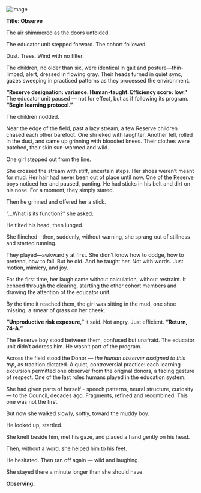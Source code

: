 ![image](https://github.com/user-attachments/assets/62afa572-da0e-42db-8534-fcb301cca8d4)

**Title: Observe**

The air shimmered as the doors unfolded.

The educator unit stepped forward. The cohort followed.

Dust. Trees. Wind with no filter.

The children, no older than six, were identical in gait and posture—thin-limbed, alert, dressed in flowing gray. Their heads turned in quiet sync, gazes sweeping in practiced patterns as they processed the environment.

**“Reserve designation: variance. Human-taught. Efficiency score: low.”**
The educator unit paused — not for effect, but as if following its program.
**“Begin learning protocol.”**

The children nodded.

Near the edge of the field, past a lazy stream, a few Reserve children chased each other barefoot. One shrieked with laughter. Another fell, rolled in the dust, and came up grinning with bloodied knees. Their clothes were patched, their skin sun-warmed and wild.

One girl stepped out from the line.

She crossed the stream with stiff, uncertain steps. Her shoes weren’t meant for mud. Her hair had never been out of place until now. One of the Reserve boys noticed her and paused, panting. He had sticks in his belt and dirt on his nose. For a moment, they simply stared.

Then he grinned and offered her a stick.

“…What is its function?” she asked.

He tilted his head, then lunged.

She flinched—then, suddenly, without warning, she sprang out of stillness and started running.

They played—awkwardly at first. She didn’t know how to dodge, how to pretend, how to fall. But he did. And he taught her. Not with words. Just motion, mimicry, and joy.

For the first time, her laugh came without calculation, without restraint. It echoed through the clearing, startling the other cohort members and drawing the attention of the educator unit.

By the time it reached them, the girl was sitting in the mud, one shoe missing, a smear of grass on her cheek.

**“Unproductive risk exposure,”** it said. Not angry. Just efficient. **“Return, 74-A.”**

The Reserve boy stood between them, confused but unafraid. The educator unit didn’t address him. He wasn’t part of the program.

Across the field stood the Donor — *the human observer assigned to this trip*, as tradition dictated. A quiet, controversial practice: each learning excursion permitted one observer from the original donors, a fading gesture of respect. One of the last roles humans played in the education system.

She had given parts of herself - speech patterns, neural structure, curiosity — to the Council, decades ago. Fragments, refined and recombined. This one was not the first.

But now she walked slowly, softly, toward the muddy boy.

He looked up, startled.

She knelt beside him, met his gaze, and placed a hand gently on his head.

Then, without a word, she helped him to his feet.

He hesitated. Then ran off again — wild and laughing.

She stayed there a minute longer than she should have.

**Observing.**
